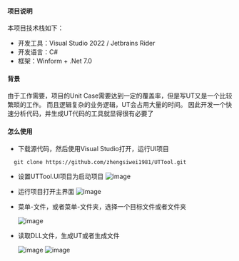 #### 项目说明


本项目技术栈如下：

- 开发工具：Visual Studio 2022 / Jetbrains Rider
- 开发语言：C#
- 框架：Winform + .Net 7.0



#### 背景


由于工作需要，项目的Unit Case需要达到一定的覆盖率，但是写UT又是一个比较繁琐的工作。
而且逻辑复杂的业务逻辑，UT会占用大量的时间。
因此开发一个快速分析代码，并生成UT代码的工具就显得很有必要了



#### 怎么使用

  - 下载源代码，然后使用Visual Studio打开，运行UI项目
  ~~~
    git clone https://github.com/zhengsiwei1981/UTTool.git
  ~~~
  - 设置UTTool.UI项目为启动项目
    ![image](https://github.com/zhengsiwei1981/UTTool/assets/3821091/2544f676-2c22-4c3d-9557-0df67123adb2)
  - 运行项目打开主界面
    ![image](https://github.com/zhengsiwei1981/UTTool/assets/3821091/97c71353-d86c-4672-8f79-78204ed26261)
  - 菜单-文件，或者菜单-文件夹，选择一个目标文件或者文件夹
    
     ![image](https://github.com/zhengsiwei1981/UTTool/assets/3821091/ccdfa80d-f79e-43bf-87db-0be1ab059443)
    

  - 读取DLL文件，生成UT或者生成文件

    ![image](https://github.com/zhengsiwei1981/UTTool/assets/3821091/741f0fe1-d05e-4b53-afae-6661c546335f)
    ![image](https://github.com/zhengsiwei1981/UTTool/assets/3821091/d84895b6-5dfa-4af1-9419-35179d2382d9)

   





